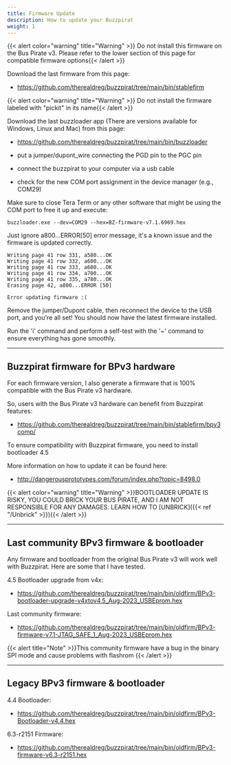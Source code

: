 ```yaml
---
title: Firmware Update
description: How to update your Buzzpirat
weight: 1
---
```


{{< alert color="warning" title="Warning" >}}
Do not install this firmware on the Bus Pirate v3. Please refer to the lower section of this page for compatible firmware options{{< /alert >}}


Download the last firmware from this page: 
- https://github.com/therealdreg/buzzpirat/tree/main/bin/stablefirm


{{< alert color="warning" title="Warning" >}}
Do not install the firmware labeled with "pickit" in its name{{< /alert >}}


Download the last buzzloader app (There are versions available for Windows, Linux and Mac) from this page:
- https://github.com/therealdreg/buzzpirat/tree/main/bin/buzzloader

- put a jumper/dupont_wire connecting the PGD pin to the PGC pin
- connect the buzzpirat to your computer via a usb cable
- check for the new COM port assignment in the device manager (e.g., COM29)

Make sure to close Tera Term or any other software that might be using the COM port to free it up and execute:
```plaintext
buzzloader.exe --dev=COM29 --hex=BZ-firmware-v7.1.6969.hex
```

Just ignore a800...ERROR[50] error message, it's a known issue and the firmware is updated correctly.
```plaintext
Writing page 41 row 331, a580...OK
Writing page 41 row 332, a600...OK
Writing page 41 row 333, a680...OK
Writing page 41 row 334, a700...OK
Writing page 41 row 335, a780...OK
Erasing page 42, a800...ERROR [50]

Error updating firmware :(
```

Remove the jumper/Dupont cable, then reconnect the device to the USB port, and you're all set! You should now have the latest firmware installed. 

Run the 'i' command and perform a self-test with the '~' command to ensure everything has gone smoothly.

----------------


## Buzzpirat firmware for BPv3 hardware

For each firmware version, I also generate a firmware that is 100% compatible with the Bus Pirate v3 hardware.

So, users with the Bus Pirate v3 hardware can benefit from Buzzpirat features: 

- https://github.com/therealdreg/buzzpirat/tree/main/bin/stablefirm/bpv3comp/


To ensure compatibility with Buzzpirat firmware, you need to install bootloader 4.5

More information on how to update it can be found here:
- http://dangerousprototypes.com/forum/index.php?topic=8498.0


{{< alert color="warning" title="Warning" >}}BOOTLOADER UPDATE IS RISKY, YOU COULD BRICK YOUR BUS PIRATE, AND I AM NOT RESPONSIBLE FOR ANY DAMAGES. LEARN HOW TO [UNBRICK]({{< ref "/Unbrick" >}}){{< /alert >}}

----------------

## Last community BPv3 firmware & bootloader

Any firmware and bootloader from the original Bus Pirate v3 will work well with Buzzpirat. Here are some that I have tested.

4.5 Bootloader upgrade from v4x:
- https://github.com/therealdreg/buzzpirat/tree/main/bin/oldfirm/BPv3-bootloader-upgrade-v4xtov4.5_Aug-2023_USBEprom.hex

Last community firmware:
- https://github.com/therealdreg/buzzpirat/tree/main/bin/oldfirm/BPv3-firmware-v7.1-JTAG_SAFE_1_Aug-2023_USBEprom.hex

{{< alert title="Note" >}}This community firmware have a bug in the binary SPI mode and cause problems with flashrom
{{< /alert >}}

----------------


## Legacy BPv3 firmware & bootloader

4.4 Bootloader:
- https://github.com/therealdreg/buzzpirat/tree/main/bin/oldfirm/BPv3-Bootloader-v4.4.hex

6.3-r2151 Firmware:
- https://github.com/therealdreg/buzzpirat/tree/main/bin/oldfirm/BPv3-firmware-v6.3-r2151.hex
